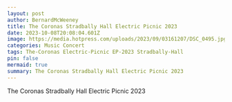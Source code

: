 ```yaml
---
layout: post
author: BernardMcWeeney
title: The Coronas Stradbally Hall Electric Picnic 2023
date: 2023-10-08T20:08:04.601Z
image: https://media.hotpress.com/uploads/2023/09/03161207/DSC_0495.jpg
categories: Music Concert
tags: The-Coronas Electric-Picnic EP-2023 Stradbally-Hall
pin: false
mermaid: true
summary: The Coronas Stradbally Hall Electric Picnic 2023
---
```

The Coronas Stradbally Hall Electric Picnic 2023